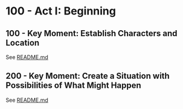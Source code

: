 # 100 - Act I: Beginning

## 100 - Key Moment: Establish Characters and Location

See [README.md](./100/README.md)

## 200 - Key Moment: Create a Situation with Possibilities of What Might Happen

See [README.md](./200/README.md)